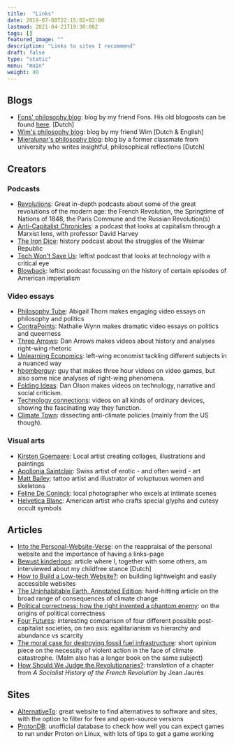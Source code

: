 ```yaml
---
title:  "Links"
date: 2019-07-08T22:15:02+02:00
lastmod: 2021-04-21T19:30:00Z
tags: []
featured_image: ""
description: "Links to sites I recommend"
draft: false
type: "static"
menu: "main"
weight: 40
---
```

## Blogs

* [Fons' philosophy blog](https://www.fonsdewulf.be/blog): blog by my friend Fons. His old blogposts can be found [here](https://fonsdewulf.wordpress.com/berichten/). \[Dutch\]
* [Wim's philosophy blog](https://wimchristiaens.netlify.app/): blog by my friend Wim \[Dutch & English\]
* [Mieralunar's philosophy blog](https://chelonta.blogspot.com/): blog by a former classmate from university who writes insightful, philosophical reflections \[Dutch\]

## Creators
### Podcasts

* [Revolutions](https://thehistoryofrome.typepad.com/revolutions_podcast/): Great in-depth podcasts about some of the great revolutions of the modern age: the French Revolution, the Springtime of Nations of 1848, the Paris Commune and the Russian Revolution(s)
* [Anti-Capitalist Chronicles](https://www.democracyatwork.info/davidharveyacc): a podcast that looks at capitalism through a Marxist lens, with professor David Harvey
* [The Iron Dice](https://www.theirondice.com/): history podcast about the struggles of the Weimar Republic
* [Tech Won't Save Us](https://www.techwontsave.us/): leftist podcast that looks at technology with a critical eye
* [Blowback](https://blowback.show/ "Blowback"): leftist podcast focussing on the history of certain episodes of American imperialism

### Video essays

* [Philosophy Tube](https://www.youtube.com/@PhilosophyTube): Abigail Thorn makes engaging video essays on philosophy and politics
* [ContraPoints](https://www.youtube.com/@ContraPoints): Nathalie Wynn makes dramatic video essays on politics and queerness
* [Three Arrows](https://www.youtube.com/@ThreeArrows): Dan Arrows makes videos about history and analyses right-wing rhetoric
* [Unlearning Economics](https://www.youtube.com/@unlearningeconomics9021): left-wing economist tackling different subjects in a nuanced way
* [hbomberguy](https://www.youtube.com/@hbomberguy): guy that makes three hour videos on video games, but also some nice analyses of right-wing phenomena.
* [Folding Ideas](https://www.youtube.com/@FoldingIdeas): Dan Olson makes videos on technology, narrative and social criticism.
* [Technology connections](https://www.youtube.com/@TechnologyConnections): videos on all kinds of ordinary devices, showing the fascinating way they function.
* [Climate Town](https://www.youtube.com/@ClimateTown): dissecting anti-climate policies (mainly from the US though).

### Visual arts

* [Kirsten Goemaere](http://www.punkie.be/): Local artist creating collages, illustrations and paintings
* [Apollonia Saintclair](https://apolloniasaintclair.com/): Swiss artist of erotic - and often weird - art
* [Matt Bailey](https://www.baileyillustration.com/): tattoo artist and illustrator of voluptuous women and skeletons
* [Feline De Coninck](http://www.felinedeconinck.com/): local photographer who excels at intimate scenes
* [Helvetica Blanc](https://helveticablanc.com/ "Helvetica Blanc"): American artist who crafts special glyphs and cutesy occult symbols

## Articles

* [Into the Personal-Website-Verse](https://matthiasott.com/articles/into-the-personal-website-verse): on the reappraisal of the personal website and the importance of having a links-page
* [Bewust kinderloos](https://readymag.com/ahsjournalistiek/bewustkinderloos/): article where I, together with some others, am interviewed about my childfree stance \[Dutch\]
* [How to Build a Low-tech Website?](https://solar.lowtechmagazine.com/2018/09/how-to-build-a-lowtech-website): on building lightweight and easily accessible websites
* [The Uninhabitable Earth, Annotated Edition](https://nymag.com/intelligencer/2017/07/climate-change-earth-too-hot-for-humans-annotated.html): hard-hitting article on the broad range of consequences of climate change
* [Political correctness: how the right invented a phantom enemy](https://www.theguardian.com/us-news/2016/nov/30/political-correctness-how-the-right-invented-phantom-enemy-donald-trump): on the origins of political correctness
* [Four Futures](https://www.jacobinmag.com/2011/12/four-futures/): interesting comparison of four different possible post-capitalist societies, on two axis: egalitarianism vs hierarchy and abundance vs scarcity
* [The moral case for destroying fossil fuel infrastructure](https://www.theguardian.com/commentisfree/2021/nov/18/moral-case-destroying-fossil-fuel-infrastructure): short opinion piece on the necessity of violent action in the face of climate catastrophe. (Malm also has a longer book on the same subject)
* [How Should We Judge the Revolutionaries?](https://www.jacobinmag.com/2016/07/jaures-french-revolution-robespierre-socialist): translation of a chapter from _A Socialist History of the French Revolution_ by Jean Jaurès

## Sites

* [AlternativeTo](https://alternativeto.net/): great website to find alternatives to software and sites, with the option to filter for free and open-source versions
* [ProtonDB](https://www.protondb.com/): unofficial database to check how well you can expect games to run under Proton on Linux, with lots of tips to get a game working
